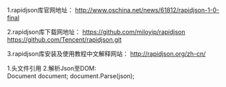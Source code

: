 
1.rapidjson库官网地址：
	http://www.oschina.net/news/61812/rapidjson-1-0-final

2.rapidjson库下载网地址：
	https://github.com/miloyip/rapidjson
	https://github.com/Tencent/rapidjson.git
		
3.rapidjson库安装及使用教程中文解释网站：
	http://rapidjson.org/zh-cn/


1.头文件引用
2.解析Json至DOM:	
	Document document;
	document.Parse(json);
